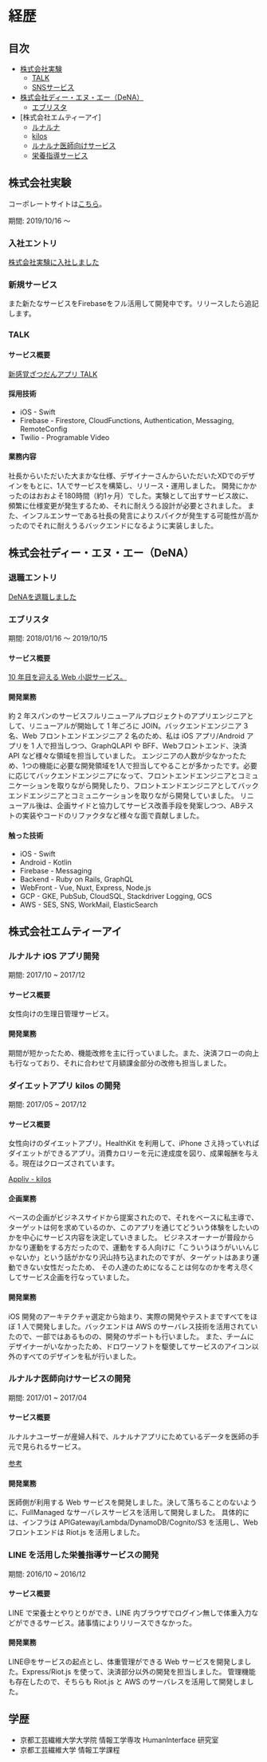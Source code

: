 # 経歴

## 目次
- [株式会社実験](https://github.com/mogaming217/resume/tree/master/career#%E6%A0%AA%E5%BC%8F%E4%BC%9A%E7%A4%BE%E5%AE%9F%E9%A8%93)
  - [TALK]()
  - [SNSサービス]()
- [株式会社ディー・エヌ・エー（DeNA）]()
  - [エブリスタ]()
- [株式会社エムティーアイ]
  - [ルナルナ]()
  - [kilos]()
  - [ルナルナ医師向けサービス]()
  - [栄養指導サービス]()

## 株式会社実験

コーポレートサイトは[こちら](https://jikken.co.jp/)。

期間: 2019/10/16 〜

### 入社エントリ

[株式会社実験に入社しました](https://note.mu/seiyamo/n/n24ca04900d52)

### 新規サービス
また新たなサービスをFirebaseをフル活用して開発中です。リリースしたら追記します。

### TALK

#### サービス概要

[新感覚ざつだんアプリ TALK](https://talk.online/)

#### 採用技術

- iOS - Swift
- Firebase - Firestore, CloudFunctions, Authentication, Messaging, RemoteConfig
- Twilio - Programable Video

#### 業務内容

社長からいただいた大まかな仕様、デザイナーさんからいただいたXDでのデザインをもとに、1人でサービスを構築し、リリース・運用しました。
開発にかかったのはおおよそ180時間（約1ヶ月）でした。実験として出すサービス故に、頻繁に仕様変更が発生するため、それに耐えうる設計が必要とされました。
また、インフルエンサーである社長の発言によりスパイクが発生する可能性が高かったのでそれに耐えうるバックエンドになるように実装しました。

## 株式会社ディー・エヌ・エー（DeNA）

### 退職エントリ

[DeNAを退職しました](https://note.mu/seiyamo/n/n71e2de7bf001)

### エブリスタ

期間: 2018/01/16 〜 2019/10/15


#### サービス概要

[10 年目を迎える Web 小説サービス。](https://estar.jp/)

#### 開発業務

約 2 年スパンのサービスフルリニューアルプロジェクトのアプリエンジニアとして、リニューアルが開始して 1 年ごろに JOIN。バックエンドエンジニア 3 名、Web フロントエンドエンジニア 2 名のため、私は iOS アプリ/Android アプリを 1 人で担当しつつ、GraphQLAPI や BFF、Webフロントエンド、決済 API など様々な領域を担当していました。
エンジニアの人数が少なかったため、1つの機能に必要な開発領域を1人で担当してやることが多かったです。必要に応じてバックエンドエンジニアになって、フロントエンドエンジニアとコミュニケーションを取りながら開発したり、フロントエンドエンジニアとしてバックエンドエンジニアとコミュニケーションを取りながら開発していました。
リニューアル後は、企画サイドと協力してサービス改善手段を発案しつつ、ABテストの実装やコードのリファクタなど様々な面で貢献しました。

#### 触った技術

- iOS - Swift
- Android - Kotlin
- Firebase - Messaging
- Backend - Ruby on Rails, GraphQL
- WebFront - Vue, Nuxt, Express, Node.js
- GCP - GKE, PubSub, CloudSQL, Stackdriver Logging, GCS
- AWS - SES, SNS, WorkMail, ElasticSearch

## 株式会社エムティーアイ

### ルナルナ iOS アプリ開発

期間: 2017/10 ~ 2017/12

#### サービス概要

女性向けの生理日管理サービス。

#### 開発業務

期間が短かったため、機能改修を主に行っていました。また、決済フローの向上も行なっており、それに合わせて月額課金部分の改修も担当しました。

### ダイエットアプリ kilos の開発

期間: 2017/05 ~ 2017/12

#### サービス概要

女性向けのダイエットアプリ。HealthKit を利用して、iPhone さえ持っていればダイエットができるアプリ。消費カロリーを元に達成度を図り、成果報酬を与える。現在はクローズされています。

[Appliv - kilos](https://app-liv.jp/1274318794/)

#### 企画業務

ベースの企画がビジネスサイドから提案されたので、それをベースに私主導で、ターゲットは何を求めているのか、このアプリを通じてどういう体験をしたいのかを中心にサービス内容を決定していきました。
ビジネスオーナーが普段からかなり運動をする方だったので、運動をする人向けに「こういうほうがいいんじゃないか」という話がかなり沢山持ち込まれたのですが、ターゲットはあまり運動できない女性だったため、
その人達のためになることは何なのかを考え尽くしてサービス企画を行なっていました。

#### 開発業務

iOS 開発のアーキテクチャ選定から始まり、実際の開発やテストまですべてをほぼ 1 人で開発しました。バックエンドは AWS のサーバレス技術を活用されていたので、一部ではあるものの、開発のサポートも行いました。
また、チームにデザイナーがいなかったため、ドロワーソフトを駆使してサービスのアイコン以外のすべてのデザインを私が行いました。

### ルナルナ医師向けサービスの開発

期間: 2017/01 ~ 2017/04

#### サービス概要

ルナルナユーザーが産婦人科で、ルナルナアプリにためているデータを医師の手元で見られるサービス。

[参考](https://pc.lnln.jp/pages/lnln_doctor.html)

#### 開発業務

医師側が利用する Web サービスを開発しました。決して落ちることのないように、FullManaged なサーバレスサービスを活用して開発しました。
具体的には、インフラは APIGateway/Lambda/DynamoDB/Cognito/S3 を活用し、Web フロントエンドは Riot.js を活用しました。

### LINE を活用した栄養指導サービスの開発

期間: 2016/10 ~ 2016/12

#### サービス概要

LINE で栄養士とやりとりができ、LINE 内ブラウザでログイン無しで体重入力などができるサービス。諸事情によりリリースできなかった。

#### 開発業務

LINE@をサービスの起点とし、体重管理ができる Web サービスを開発しました。Express/Riot.js を使って、決済部分以外の開発を担当しました。
管理機能も存在したので、そちらも Riot.js と AWS のサーバレスを活用して開発しました。

## 学歴

- 京都工芸繊維大学大学院 情報工学専攻 HumanInterface 研究室
- 京都工芸繊維大学 情報工学課程
